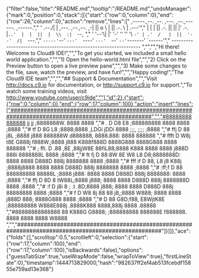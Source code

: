 {"filter":false,"title":"README.md","tooltip":"/README.md","undoManager":{"mark":0,"position":0,"stack":[[{"start":{"row":0,"column":0},"end":{"row":26,"column":0},"action":"remove","lines":["     ,-----.,--.                  ,--. ,---.   ,--.,------.  ,------.","    '  .--./|  | ,---. ,--.,--. ,-|  || o   \\  |  ||  .-.  \\ |  .---'","    |  |    |  || .-. ||  ||  |' .-. |`..'  |  |  ||  |  \\  :|  `--, ","    '  '--'\\|  |' '-' ''  ''  '\\ `-' | .'  /   |  ||  '--'  /|  `---.","     `-----'`--' `---'  `----'  `---'  `--'    `--'`-------' `------'","    ----------------------------------------------------------------- ","","","Hi there! Welcome to Cloud9 IDE!","","To get you started, we included a small hello world application.","","1) Open the hello-world.html file","","2) Click on the Preview button to open a live preview pane","","3) Make some changes to the file, save, watch the preview, and have fun!","","Happy coding!","The Cloud9 IDE team","","","## Support & Documentation","","Visit http://docs.c9.io for documentation, or http://support.c9.io for support.","To watch some training videos, visit http://www.youtube.com/user/c9ide",""],"id":2},{"start":{"row":0,"column":0},"end":{"row":17,"column":100},"action":"insert","lines":["###################################################################################################","","#88888888888888  jj        jj                ;8888888W.                       8888      8888        ","#           . D  D8       E8                 ;888888888                       8888      8888 ;8888  ","#          tf D   8G     L8                  ;8888;8888    ,LDGi      jDDi    8888 ;;;, ;;;; ;8888  ","#         ffj D   88    j8L                  ;8888 j888   888888W   d888888,  8888.888: 8888 888888 ","#        ffft D   W8j  t8E   G888j     f888W.;8888 j888  K888f888D  8888G888  8888G888  8888 888888 ","#  ;     ffi. D   .88 ,8E  ,88jjW8E   88fiL88;8888 K888  8888 8888 j888D 888i 8888888L  8888 ;8888  ","#  ft   fj    D    88:8W   8E    W8  L8    D8;8888888D:  8888 8888 D888D 888j 8888888   8888 ;8888  ","#  fff if     D     88,   L8     j8  K88j    ;8888j8888  8888 8888 D888D 888j 8888888   8888 ;8888  ","#  :ff;f      D     88    888888888   88888L ;8888 j888: 8888 8888 D888D 888j 8888888:  8888 ;8888  ","#    ffj      D     8D    8             tW88L;8888 j888; 8888 8888 D888D 888j 8888888D  8888 ;8888  ","#    :f       D    j8i    8      ;  .t    .8D;8888 j888; 8888 8888 D888D 888j 88888888  8888 ;8888  ","#     f       D    W8     8j    88  88    j8,;8888 W888; 8888 8888 j888D 888; 8888G888  8888 ;8888  ","#             D    88     G8D;f88,  E8WjtK8E ;888888888  W888E888j .8888K888  8888,888j 8888 .88888 ","#88888888888888    88      K888G     G8888;  ;888888888   888888E   f888888.  8888 8888 8888  W8888 ","","####################################################################################################"]}]]},"ace":{"folds":[],"scrolltop":0.5,"scrollleft":0,"selection":{"start":{"row":17,"column":100},"end":{"row":17,"column":100},"isBackwards":false},"options":{"guessTabSize":true,"useWrapMode":false,"wrapToView":true},"firstLineState":0},"timestamp":1444713829000,"hash":"982637ff2ef4ab513fcebdf15855e759ad13e368"}